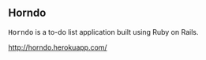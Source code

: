 ## Horndo

<tt>Horndo</tt> is a to-do list application built using Ruby on Rails.

http://horndo.herokuapp.com/

